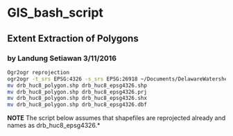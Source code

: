 # GIS_bash_script
## Extent Extraction of Polygons
### by Landung Setiawan 3/11/2016 

```Bash
Ogr2ogr reprojection
ogr2ogr -t_srs EPSG:4326 -s_srs EPSG:26918 ~/Documents/DelawareWatershed/ ~/Documents/DelawareWatershed/shapefiles/drb_huc8_polygon.shp
mv drb_huc8_polygon.shp drb_huc8_epsg4326.shp
mv drb_huc8_polygon.shp drb_huc8_epsg4326.prj
mv drb_huc8_polygon.shp drb_huc8_epsg4326.shx
mv drb_huc8_polygon.shp drb_huc8_epsg4326.dbf
```

**NOTE** The script below assumes that shapefiles are reprojected already and names as drb_huc8_epsg4326.* 
